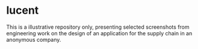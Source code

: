 # lucent
This is a illustrative repository only, presenting selected screenshots from engineering work on the design of an application for the supply chain in an anonymous company.
